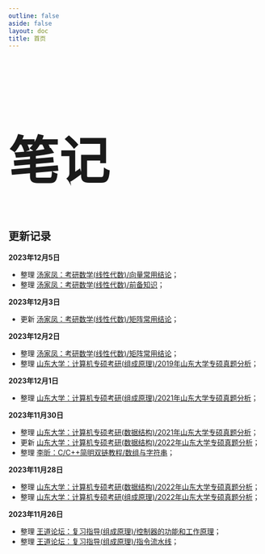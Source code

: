```yaml
---
outline: false
aside: false
layout: doc
title: 首页
---
```




<div class="home-title">
<h1  style="font-family: 'Liu Jian Mao Cao'; font-size:100px;">笔记</h1>
</div>


## 更新记录

**2023年12月5日**

- 整理 [汤家凤：考研数学(线性代数)/向量常用结论](Mathematics/SDU/Linear-Algebra/chapter-3-important)；
- 整理 [汤家凤：考研数学(线性代数)/前备知识](Mathematics/SDU/normal)；

**2023年12月3日**

- 更新 [汤家凤：考研数学(线性代数)/矩阵常用结论](Mathematics/SDU/Linear-Algebra/chapter-2-important)；

**2023年12月2日**

- 整理 [汤家凤：考研数学(线性代数)/矩阵常用结论](Mathematics/SDU/Linear-Algebra/chapter-2-important)；
- 整理 [山东大学：计算机专硕考研(组成原理)/2019年山东大学专硕真题分析](/Basement/SDU/2019)；

**2023年12月1日**

- 整理 [山东大学：计算机专硕考研(组成原理)/2021年山东大学专硕真题分析](/Basement/SDU/2021)；


**2023年11月30日**
- 整理 [山东大学：计算机专硕考研(数据结构)/2021年山东大学专硕真题分析](/Program/SDU/2021)；
- 更新 [山东大学：计算机专硕考研(数据结构)/2022年山东大学专硕真题分析](/Program/SDU/2022)；
- 整理 [李昕：C/C++简明双链教程/数组与字符串](/Program/CPP/CPP-with-LIXIN/chapter-5-important)；


**2023年11月28日**
- 整理 [山东大学：计算机专硕考研(数据结构)/2022年山东大学专硕真题分析](/Program/SDU/2022)；
- 整理 [山东大学：计算机专硕考研(组成原理)/2022年山东大学专硕真题分析](/Basement/SDU/2022)；

**2023年11月26日**
- 整理 [王道论坛：复习指导(组成原理)/控制器的功能和工作原理](/Basement/Wang-Dao/chapter-5-4)；
- 整理 [王道论坛：复习指导(组成原理)/指令流水线](/Basement/Wang-Dao/chapter-5-6)；


